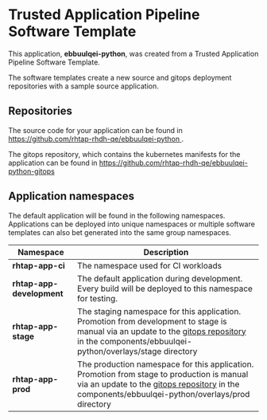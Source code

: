# Trusted Application Pipeline Software Template

This application, **ebbuulqei-python**, was created from a Trusted Application Pipeline Software Template.

The software templates create a new source and gitops deployment repositories with a sample source application. 

## Repositories

The source code for your application can be found in [https://github.com/rhtap-rhdh-qe/ebbuulqei-python ](https://github.com/rhtap-rhdh-qe/ebbuulqei-python ).
 
The gitops repository, which contains the kubernetes manifests for the application can be found in 
[https://github.com/rhtap-rhdh-qe/ebbuulqei-python-gitops ](https://github.com/rhtap-rhdh-qe/ebbuulqei-python-gitops ) 

## Application namespaces 

The default application will be found in the following namespaces. Applications can be deployed into unique namespaces or multiple software templates can also bet generated into the same group namespaces.  

|  Namespace   |  Description   |  
| -------- | -------- |
| **rhtap-app-ci** | The namespace used for CI workloads |
| **rhtap-app-development** | The default application during development. Every build will be deployed to this namespace for testing. |
| **rhtap-app-stage** | The staging namespace for this application. Promotion from development to stage is manual via an update to the [gitops repository](https://github.com/rhtap-rhdh-qe/ebbuulqei-python-gitops ) in the components/ebbuulqei-python/overlays/stage directory |
| **rhtap-app-prod** | The production namespace for this application. Promotion from stage to production is manual via an update to the [gitops repository](https://github.com/rhtap-rhdh-qe/ebbuulqei-python-gitops ) in the components/ebbuulqei-python/overlays/prod directory |